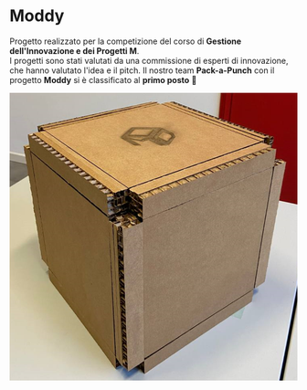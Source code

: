 # Moddy
Progetto realizzato per la competizione del corso di **Gestione dell'Innovazione e dei Progetti M**. <br/>
I progetti sono stati valutati da una commissione di esperti di innovazione, che hanno valutato l'idea e il pitch. Il nostro team **Pack-a-Punch** con il progetto **Moddy** si è classificato al **primo posto** 🥇

<img src="https://github.com/francesco-paglia/Moddy/blob/main/Prototipo%20Moddy.png">
